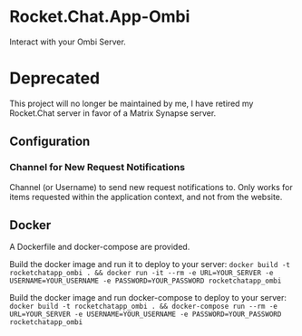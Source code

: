 # Rocket.Chat.App-Ombi

Interact with your Ombi Server.

# Deprecated

This project will no longer be maintained by me, I have retired my Rocket.Chat server in favor of a Matrix Synapse server.

## Configuration

### Channel for New Request Notifications
Channel (or Username) to send new request notifications to. Only works for items requested within the application context, and not from the website.

## Docker
A Dockerfile and docker-compose are provided.

Build the docker image and run it to deploy to your server:
`docker build -t rocketchatapp_ombi . && docker run -it --rm -e URL=YOUR_SERVER -e USERNAME=YOUR_USERNAME -e PASSWORD=YOUR_PASSWORD rocketchatapp_ombi`

Build the docker image and run docker-compose to deploy to your server:
`docker build -t rocketchatapp_ombi . && docker-compose run --rm -e URL=YOUR_SERVER -e USERNAME=YOUR_USERNAME -e PASSWORD=YOUR_PASSWORD rocketchatapp_ombi`
